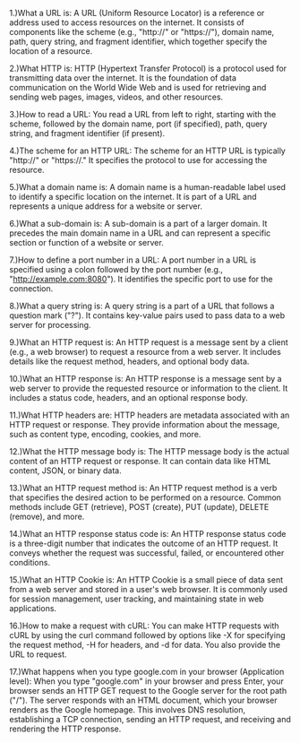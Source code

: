 1.)What a URL is:
A URL (Uniform Resource Locator) is a reference or address used to access resources on the internet. It consists of components like the scheme (e.g., "http://" or "https://"), domain name, path, query string, and fragment identifier, which together specify the location of a resource.

2.)What HTTP is: 
HTTP (Hypertext Transfer Protocol) is a protocol used for transmitting data over the internet. It is the foundation of data communication on the World Wide Web and is used for retrieving and sending web pages, images, videos, and other resources.

3.)How to read a URL: 
You read a URL from left to right, starting with the scheme, followed by the domain name, port (if specified), path, query string, and fragment identifier (if present).

4.)The scheme for an HTTP URL: 
The scheme for an HTTP URL is typically "http://" or "https://." It specifies the protocol to use for accessing the resource.

5.)What a domain name is: 
A domain name is a human-readable label used to identify a specific location on the internet. It is part of a URL and represents a unique address for a website or server.

6.)What a sub-domain is: 
A sub-domain is a part of a larger domain. It precedes the main domain name in a URL and can represent a specific section or function of a website or server.

7.)How to define a port number in a URL: 
A port number in a URL is specified using a colon followed by the port number (e.g., "http://example.com:8080"). It identifies the specific port to use for the connection.

8.)What a query string is: 
A query string is a part of a URL that follows a question mark ("?"). It contains key-value pairs used to pass data to a web server for processing.

9.)What an HTTP request is: 
An HTTP request is a message sent by a client (e.g., a web browser) to request a resource from a web server. It includes details like the request method, headers, and optional body data.

10.)What an HTTP response is: 
An HTTP response is a message sent by a web server to provide the requested resource or information to the client. It includes a status code, headers, and an optional response body.

11.)What HTTP headers are: 
HTTP headers are metadata associated with an HTTP request or response. They provide information about the message, such as content type, encoding, cookies, and more.

12.)What the HTTP message body is: 
The HTTP message body is the actual content of an HTTP request or response. It can contain data like HTML content, JSON, or binary data.

13.)What an HTTP request method is: 
An HTTP request method is a verb that specifies the desired action to be performed on a resource. Common methods include GET (retrieve), POST (create), PUT (update), DELETE (remove), and more.

14.)What an HTTP response status code is: 
An HTTP response status code is a three-digit number that indicates the outcome of an HTTP request. It conveys whether the request was successful, failed, or encountered other conditions.

15.)What an HTTP Cookie is: 
An HTTP Cookie is a small piece of data sent from a web server and stored in a user's web browser. It is commonly used for session management, user tracking, and maintaining state in web applications.

16.)How to make a request with cURL: 
You can make HTTP requests with cURL by using the curl command followed by options like -X for specifying the request method, -H for headers, and -d for data. You also provide the URL to request.

17.)What happens when you type google.com in your browser (Application level): 
When you type "google.com" in your browser and press Enter, your browser sends an HTTP GET request to the Google server for the root path ("/"). The server responds with an HTML document, which your browser renders as the Google homepage. This involves DNS resolution, establishing a TCP connection, sending an HTTP request, and receiving and rendering the HTTP response.
